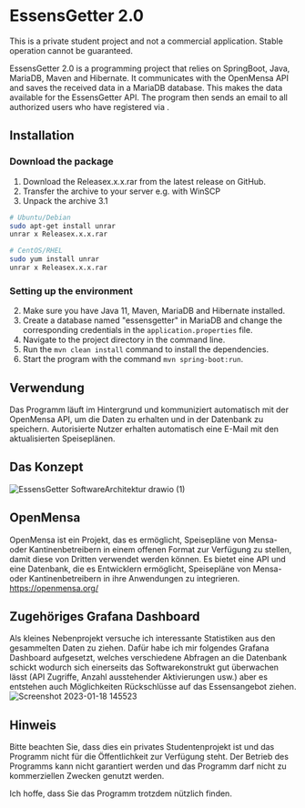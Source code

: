 # EssensGetter 2.0

This is a private student project and not a commercial application. Stable operation cannot be guaranteed.

EssensGetter 2.0 is a programming project that relies on SpringBoot, Java, MariaDB, Maven and Hibernate. It communicates with the OpenMensa API and saves the received data in a MariaDB database. This makes the data available for the EssensGetter API. The program then sends an email to all authorized users who have registered via .

## Installation

### Download the package
1. Download the Releasex.x.x.rar from the latest release on GitHub.
2. Transfer the archive to your server e.g. with WinSCP
3. Unpack the archive
3.1
```bash
# Ubuntu/Debian
sudo apt-get install unrar
unrar x Releasex.x.x.rar

# CentOS/RHEL
sudo yum install unrar
unrar x Releasex.x.x.rar
```

### Setting up the environment

2. Make sure you have Java 11, Maven, MariaDB and Hibernate installed.
3. Create a database named "essensgetter" in MariaDB and change the corresponding credentials in the `application.properties` file.
4. Navigate to the project directory in the command line.
5. Run the `mvn clean install` command to install the dependencies.
6. Start the program with the command `mvn spring-boot:run`.

## Verwendung

Das Programm läuft im Hintergrund und kommuniziert automatisch mit der OpenMensa API, um die Daten zu erhalten und in der Datenbank zu speichern. Autorisierte Nutzer erhalten automatisch eine E-Mail mit den aktualisierten Speiseplänen.

## Das Konzept
![EssensGetter SoftwareArchitektur drawio (1)](https://user-images.githubusercontent.com/76694468/212769942-63c4dd74-2664-4111-9736-429c27f669c5.png)


## OpenMensa
OpenMensa ist ein Projekt, das es ermöglicht, Speisepläne von Mensa- oder Kantinenbetreibern in einem offenen Format zur Verfügung zu stellen, damit diese von Dritten verwendet werden können. Es bietet eine API und eine Datenbank, die es Entwicklern ermöglicht, Speisepläne von Mensa- oder Kantinenbetreibern in ihre Anwendungen zu integrieren. https://openmensa.org/

## Zugehöriges Grafana Dashboard
Als kleines Nebenprojekt versuche ich interessante Statistiken aus den gesammelten Daten zu ziehen. Dafür habe ich mir folgendes Grafana Dashboard aufgesetzt, welches verschiedene Abfragen an die Datenbank schickt wodurch sich einerseits das Softwarekonstrukt gut überwachen lässt (API Zugriffe, Anzahl ausstehender Aktivierungen usw.) aber es entstehen auch Möglichkeiten Rückschlüsse auf das Essensangebot ziehen.
![Screenshot 2023-01-18 145523](https://user-images.githubusercontent.com/76694468/213191027-28390bcf-e5a5-4ed3-b321-e19dc6508378.png)


## Hinweis

Bitte beachten Sie, dass dies ein privates Studentenprojekt ist und das Programm nicht für die Öffentlichkeit zur Verfügung steht. Der Betrieb des Programms kann nicht garantiert werden und das Programm darf nicht zu kommerziellen Zwecken genutzt werden.

Ich hoffe, dass Sie das Programm trotzdem nützlich finden.
